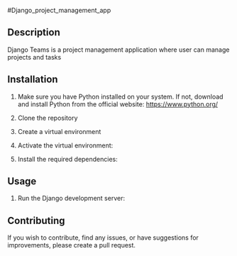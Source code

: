 #Django_project_management_app

## Description
Django Teams is a project management application where user can manage projects and tasks

## Installation
1. Make sure you have Python installed on your system. If not, download and install Python from the official website: https://www.python.org/

2. Clone the repository

3. Create a virtual environment
4. Activate the virtual environment:


5. Install the required dependencies:


## Usage
1. Run the Django development server:


## Contributing
If you wish to contribute, find any issues, or have suggestions for improvements, please create a pull request.


